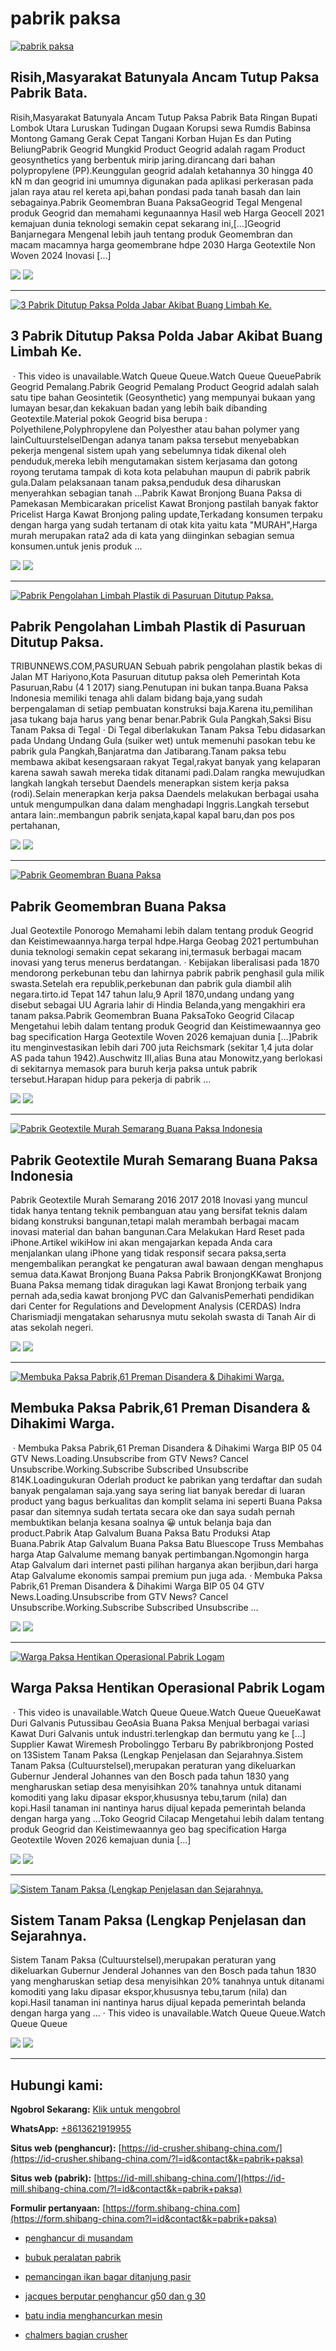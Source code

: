 # pabrik paksa

<a href="https://swt.shibang-china.com/?l=id&img&k=pabrik+paksa" target="_blank">![pabrik paksa](http://static.shibang-china.com/all-800x300/1110.jpg)</a>

## Risih,Masyarakat Batunyala Ancam Tutup Paksa Pabrik Bata.
Risih,Masyarakat Batunyala Ancam Tutup Paksa Pabrik Bata Ringan Bupati Lombok Utara Luruskan Tudingan Dugaan Korupsi sewa Rumdis Babinsa Montong Gamang Gerak Cepat Tangani Korban Hujan Es dan Puting BeliungPabrik Geogrid Mungkid Product Geogrid adalah ragam Product geosynthetics yang berbentuk mirip jaring.dirancang dari bahan polypropylene (PP).Keunggulan geogrid adalah ketahannya 30 hingga 40 kN m dan geogrid ini umumnya digunakan pada aplikasi perkerasan pada jalan raya atau rel kereta api,bahan pondasi pada tanah basah dan lain sebagainya.Pabrik Geomembran Buana PaksaGeogrid Tegal Mengenal produk Geogrid dan memahami kegunaannya Hasil web Harga Geocell 2021 kemajuan dunia teknologi semakin cepat sekarang ini,[…]Geogrid Banjarnegara Mengenal lebih jauh tentang produk Geomembran dan macam macamnya harga geomembrane hdpe 2030 Harga Geotextile Non Woven 2024 Inovasi […]


<a href="https://whatsapp.shibangsoft.com/WhatsApp.php" target="_blank" title="WhatsApp">![](http://static.shibang-china.com/icon/whatsapp.png)</a> <a href="https://swt.shibang-china.com/?l=id&icon&k=pabrik+paksa" target="_blank">![](http://static.shibang-china.com/icon/chat-id.png)</a>

---

<a href="https://swt.shibang-china.com/?l=id&img&k=pabrik+paksa" target="_blank">![3 Pabrik Ditutup Paksa Polda Jabar Akibat Buang Limbah Ke.](http://static.shibang-china.com/all-800x300/458.jpg)</a>

## 3 Pabrik Ditutup Paksa Polda Jabar Akibat Buang Limbah Ke.
&nbsp;&#0183;&#32;This video is unavailable.Watch Queue Queue.Watch Queue QueuePabrik Geogrid Pemalang.Pabrik Geogrid Pemalang Product Geogrid adalah salah satu tipe bahan Geosintetik (Geosynthetic) yang mempunyai bukaan yang lumayan besar,dan kekakuan badan yang lebih baik dibanding Geotextile.Material pokok Geogrid bisa berupa : Polyethilene,Polyphropylene dan Polyesther atau bahan polymer yang lainCultuurstelselDengan adanya tanam paksa tersebut menyebabkan pekerja mengenal sistem upah yang sebelumnya tidak dikenal oleh penduduk,mereka lebih mengutamakan sistem kerjasama dan gotong royong terutama tampak di kota kota pelabuhan maupun di pabrik pabrik gula.Dalam pelaksanaan tanam paksa,penduduk desa diharuskan menyerahkan sebagian tanah …Pabrik Kawat Bronjong Buana Paksa di Pamekasan Membicarakan pricelist Kawat Bronjong pastilah banyak faktor Pricelist Harga Kawat Bronjong paling update,Terkadang konsumen terpaku dengan harga yang sudah tertanam di otak kita yaitu kata &quot;MURAH&quot;,Harga murah merupakan rata2 ada di kata yang diinginkan sebagian semua konsumen.untuk jenis produk …


<a href="https://whatsapp.shibangsoft.com/WhatsApp.php" target="_blank" title="WhatsApp">![](http://static.shibang-china.com/icon/whatsapp.png)</a> <a href="https://swt.shibang-china.com/?l=id&icon&k=pabrik+paksa" target="_blank">![](http://static.shibang-china.com/icon/chat-id.png)</a>

---

<a href="https://swt.shibang-china.com/?l=id&img&k=pabrik+paksa" target="_blank">![Pabrik Pengolahan Limbah Plastik di Pasuruan Ditutup Paksa.](http://static.shibang-china.com/all-800x300/1426.jpg)</a>

## Pabrik Pengolahan Limbah Plastik di Pasuruan Ditutup Paksa.
TRIBUNNEWS.COM,PASURUAN Sebuah pabrik pengolahan plastik bekas di Jalan MT Hariyono,Kota Pasuruan ditutup paksa oleh Pemerintah Kota Pasuruan,Rabu (4 1 2017) siang.Penutupan ini bukan tanpa.Buana Paksa Indonesia memiliki tenaga ahli dalam bidang baja,yang sudah berpengalaman di setiap pembuatan konstruksi baja.Karena itu,pemilihan jasa tukang baja harus yang benar benar.Pabrik Gula Pangkah,Saksi Bisu Tanam Paksa di Tegal&nbsp;&#0183;&#32;Di Tegal diberlakukan Tanam Paksa Tebu didasarkan pada Undang Undang Gula (suiker wet) untuk memenuhi pasokan tebu ke pabrik gula Pangkah,Banjaratma dan Jatibarang.Tanam paksa tebu membawa akibat kesengsaraan rakyat Tegal,rakyat banyak yang kelaparan karena sawah sawah mereka tidak ditanami padi.Dalam rangka mewujudkan langkah langkah tersebut Daendels menerapkan sistem kerja paksa (rodi).Selain menerapkan kerja paksa Daendels melakukan berbagai usaha untuk mengumpulkan dana dalam menghadapi Inggris.Langkah tersebut antara lain:.membangun pabrik senjata,kapal kapal baru,dan pos pos pertahanan,


<a href="https://whatsapp.shibangsoft.com/WhatsApp.php" target="_blank" title="WhatsApp">![](http://static.shibang-china.com/icon/whatsapp.png)</a> <a href="https://swt.shibang-china.com/?l=id&icon&k=pabrik+paksa" target="_blank">![](http://static.shibang-china.com/icon/chat-id.png)</a>

---

<a href="https://swt.shibang-china.com/?l=id&img&k=pabrik+paksa" target="_blank">![Pabrik Geomembran Buana Paksa](http://static.shibang-china.com/all-800x300/1395.jpg)</a>

## Pabrik Geomembran Buana Paksa
Jual Geotextile Ponorogo Memahami lebih dalam tentang produk Geogrid dan Keistimewaannya.harga terpal hdpe.Harga Geobag 2021 pertumbuhan dunia teknologi semakin cepat sekarang ini,termasuk berbagai macam inovasi yang terus menerus berdatangan.&nbsp;&#0183;&#32;Kebijakan liberalisasi pada 1870 mendorong perkebunan tebu dan lahirnya pabrik pabrik penghasil gula milik swasta.Setelah era republik,perkebunan dan pabrik gula diambil alih negara.tirto.id Tepat 147 tahun lalu,9 April 1870,undang undang yang disebut sebagai UU Agraria lahir di Hindia Belanda,yang mengakhiri era tanam paksa.Pabrik Geomembran Buana PaksaToko Geogrid Cilacap Mengetahui lebih dalam tentang produk Geogrid dan Keistimewaannya geo bag specification Harga Geotextile Woven 2026 kemajuan dunia […]Pabrik itu menginvestasikan lebih dari 700 juta Reichsmark (sekitar 1,4 juta dolar AS pada tahun 1942).Auschwitz III,alias Buna atau Monowitz,yang berlokasi di sekitarnya memasok para buruh kerja paksa untuk pabrik tersebut.Harapan hidup para pekerja di pabrik …


<a href="https://whatsapp.shibangsoft.com/WhatsApp.php" target="_blank" title="WhatsApp">![](http://static.shibang-china.com/icon/whatsapp.png)</a> <a href="https://swt.shibang-china.com/?l=id&icon&k=pabrik+paksa" target="_blank">![](http://static.shibang-china.com/icon/chat-id.png)</a>

---

<a href="https://swt.shibang-china.com/?l=id&img&k=pabrik+paksa" target="_blank">![Pabrik Geotextile Murah Semarang Buana Paksa Indonesia](http://static.shibang-china.com/all-800x300/269.jpg)</a>

## Pabrik Geotextile Murah Semarang Buana Paksa Indonesia
Pabrik Geotextile Murah Semarang 2016 2017 2018 Inovasi yang muncul tidak hanya tentang teknik pembanguan atau yang bersifat teknis dalam bidang konstruksi bangunan,tetapi malah merambah berbagai macam inovasi material dan bahan bangunan.Cara Melakukan Hard Reset pada iPhone.Artikel wikiHow ini akan mengajarkan kepada Anda cara menjalankan ulang iPhone yang tidak responsif secara paksa,serta mengembalikan perangkat ke pengaturan awal bawaan dengan menghapus semua data.Kawat Bronjong Buana Paksa Pabrik BronjongKKawat Bronjong Buana Paksa memang tidak diragukan lagi Kawat Bronjong terbaik yang pernah ada,sedia kawat bronjong PVC dan GalvanisPemerhati pendidikan dari Center for Regulations and Development Analysis (CERDAS) Indra Charismiadji mengatakan seharusnya mutu sekolah swasta di Tanah Air di atas sekolah negeri.


<a href="https://whatsapp.shibangsoft.com/WhatsApp.php" target="_blank" title="WhatsApp">![](http://static.shibang-china.com/icon/whatsapp.png)</a> <a href="https://swt.shibang-china.com/?l=id&icon&k=pabrik+paksa" target="_blank">![](http://static.shibang-china.com/icon/chat-id.png)</a>

---

<a href="https://swt.shibang-china.com/?l=id&img&k=pabrik+paksa" target="_blank">![Membuka Paksa Pabrik,61 Preman Disandera &amp; Dihakimi Warga.](http://static.shibang-china.com/all-800x300/573.jpg)</a>

## Membuka Paksa Pabrik,61 Preman Disandera &amp; Dihakimi Warga.
&nbsp;&#0183;&#32;Membuka Paksa Pabrik,61 Preman Disandera &amp; Dihakimi Warga BIP 05 04 GTV News.Loading.Unsubscribe from GTV News? Cancel Unsubscribe.Working.Subscribe Subscribed Unsubscribe 814K.Loadingukuran Oderlah product ke pabrikan yang terdaftar dan sudah banyak pengalaman saja.yang saya sering liat banyak beredar di luaran product yang bagus berkualitas dan komplit selama ini seperti Buana Paksa pasar dan sitemnya sudah tertata secara oke dan saya sudah pernah membuktikan belanja kesana soalnya 😀 untuk belanja baja dan product.Pabrik Atap Galvalum Buana Paksa Batu Produksi Atap Buana.Pabrik Atap Galvalum Buana Paksa Batu Bluescope Truss Membahas harga Atap Galvalume memang banyak pertimbangan.Ngomongin harga Atap Galvalum dari internet pasti pilihan harganya akan berjibun,dari harga Atap Galvalume ekonomis sampai premium pun juga ada.&nbsp;&#0183;&#32;Membuka Paksa Pabrik,61 Preman Disandera &amp; Dihakimi Warga BIP 05 04 GTV News.Loading.Unsubscribe from GTV News? Cancel Unsubscribe.Working.Subscribe Subscribed Unsubscribe …


<a href="https://whatsapp.shibangsoft.com/WhatsApp.php" target="_blank" title="WhatsApp">![](http://static.shibang-china.com/icon/whatsapp.png)</a> <a href="https://swt.shibang-china.com/?l=id&icon&k=pabrik+paksa" target="_blank">![](http://static.shibang-china.com/icon/chat-id.png)</a>

---

<a href="https://swt.shibang-china.com/?l=id&img&k=pabrik+paksa" target="_blank">![Warga Paksa Hentikan Operasional Pabrik Logam](http://static.shibang-china.com/all-800x300/1331.jpg)</a>

## Warga Paksa Hentikan Operasional Pabrik Logam
&nbsp;&#0183;&#32;This video is unavailable.Watch Queue Queue.Watch Queue QueueKawat Duri Galvanis Putussibau GeoAsia Buana Paksa Menjual berbagai variasi Kawat Duri Galvanis untuk industri.terlengkap dan bermutu yang ke […] Supplier Kawat Wiremesh Probolinggo Terbaru By pabrikbronjong Posted on 13Sistem Tanam Paksa (Lengkap Penjelasan dan Sejarahnya.Sistem Tanam Paksa (Cultuurstelsel),merupakan peraturan yang dikeluarkan Gubernur Jenderal Johannes van den Bosch pada tahun 1830 yang mengharuskan setiap desa menyisihkan 20% tanahnya untuk ditanami komoditi yang laku dipasar ekspor,khususnya tebu,tarum (nila) dan kopi.Hasil tanaman ini nantinya harus dijual kepada pemerintah belanda dengan harga yang …Toko Geogrid Cilacap Mengetahui lebih dalam tentang produk Geogrid dan Keistimewaannya geo bag specification Harga Geotextile Woven 2026 kemajuan dunia […]


<a href="https://whatsapp.shibangsoft.com/WhatsApp.php" target="_blank" title="WhatsApp">![](http://static.shibang-china.com/icon/whatsapp.png)</a> <a href="https://swt.shibang-china.com/?l=id&icon&k=pabrik+paksa" target="_blank">![](http://static.shibang-china.com/icon/chat-id.png)</a>

---

<a href="https://swt.shibang-china.com/?l=id&img&k=pabrik+paksa" target="_blank">![Sistem Tanam Paksa (Lengkap Penjelasan dan Sejarahnya.](http://static.shibang-china.com/all-800x300/1036.jpg)</a>

## Sistem Tanam Paksa (Lengkap Penjelasan dan Sejarahnya.
Sistem Tanam Paksa (Cultuurstelsel),merupakan peraturan yang dikeluarkan Gubernur Jenderal Johannes van den Bosch pada tahun 1830 yang mengharuskan setiap desa menyisihkan 20% tanahnya untuk ditanami komoditi yang laku dipasar ekspor,khususnya tebu,tarum (nila) dan kopi.Hasil tanaman ini nantinya harus dijual kepada pemerintah belanda dengan harga yang …&nbsp;&#0183;&#32;This video is unavailable.Watch Queue Queue.Watch Queue Queue

<a href="https://whatsapp.shibangsoft.com/WhatsApp.php" target="_blank" title="WhatsApp">![](http://static.shibang-china.com/icon/whatsapp.png)</a> <a href="https://swt.shibang-china.com/?l=id&icon&k=pabrik+paksa" target="_blank">![](http://static.shibang-china.com/icon/chat-id.png)</a>

---
## Hubungi kami:

**Ngobrol Sekarang:** [Klik untuk mengobrol](https://swt.shibang-china.com?l=id&contact&k=pabrik+paksa)

**WhatsApp:**  [+8613621919955](https://whatsapp.shibangsoft.com/WhatsApp.php)

**Situs web (penghancur):** [https://id-crusher.shibang-china.com/](https://id-crusher.shibang-china.com/?l=id&contact&k=pabrik+paksa)

**Situs web (pabrik):** [https://id-mill.shibang-china.com/](https://id-mill.shibang-china.com/?l=id&contact&k=pabrik+paksa)

**Formulir pertanyaan:** [https://form.shibang-china.com](https://form.shibang-china.com?l=id&contact&k=pabrik+paksa)

* [penghancur di musandam](../45/penghancur%20di%20musandam.md)

* [bubuk peralatan pabrik](../44/bubuk%20peralatan%20pabrik.md)

* [pemancingan ikan bagar ditanjung pasir](../45/pemancingan%20ikan%20bagar%20ditanjung%20pasir.md)

* [jacques berputar penghancur g50 dan g 30](../47/jacques%20berputar%20penghancur%20g50%20dan%20g%2030.md)

* [batu india menghancurkan mesin](../41/batu%20india%20menghancurkan%20mesin.md)

* [chalmers bagian crusher](../49/chalmers%20bagian%20crusher.md)